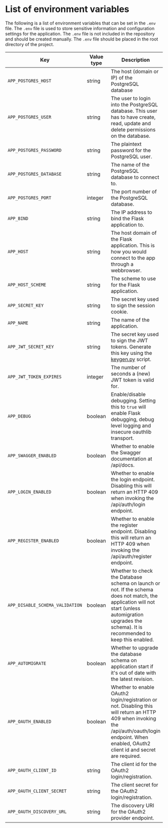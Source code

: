 # List of environment variables
The following is a list of environment variables that can be set in the `.env` file. The `.env` file is used to store sensitive information and configuration settings for the application. The `.env` file is not included in the repository and should be created manually. The `.env` file should be placed in the root directory of the project.



| Key                             | Value type | Description                                                                                                                                                                                             | Default Value | Required                                |
|---------------------------------|------------|---------------------------------------------------------------------------------------------------------------------------------------------------------------------------------------------------------|---------------|-----------------------------------------|
| `APP_POSTGRES_HOST            ` | string     | The host (domain or IP) of the PostgreSQL database                                                                                                                                                      | 127.0.0.1     | True                                    | 
| `APP_POSTGRES_USER            ` | string     | The user to login into the PostgreSQL database. This user has to have create, read, update and delete permissions on the database.                                                                      |               | True                                    |
| `APP_POSTGRES_PASSWORD        ` | string     | The plaintext password for the PostgreSQL user.                                                                                                                                                         |               | True                                    |
| `APP_POSTGRES_DATABASE        ` | string     | The name of the PostgreSQL database to connect to.                                                                                                                                                      |               | True                                    |
| `APP_POSTGRES_PORT            ` | integer    | The port number of the PostgreSQL database.                                                                                                                                                             | 5432          | True                                    |
| `APP_BIND                     ` | string     | The IP address to bind the Flask application to.                                                                                                                                                        | 127.0.0.1     | True                                    |
| `APP_HOST                     ` | string     | The host domain of the Flask application. This is how you would connect to the app through a webbrowser.                                                                                                | localhost     | True                                    |
| `APP_HOST_SCHEME              ` | string     | The scheme to use for the Flask application.                                                                                                                                                            | http          | True                                    |
| `APP_SECRET_KEY               ` | string     | The secret key used to sign the session cookie.                                                                                                                                                         | Random string | False                                   |
| `APP_NAME                     ` | string     | The name of the application.                                                                                                                                                                            |               | True                                    |
| `APP_JWT_SECRET_KEY           ` | string     | The secret key used to sign the JWT tokens. Generate this key using the [keygen.py](../keygen.py) script.                                                                                               | jwtRS256.key  | True                                    |
| `APP_JWT_TOKEN_EXPIRES        ` | integer    | The number of seconds a (new) JWT token is valid for.                                                                                                                                                   | 3600          | False                                   |
| `APP_DEBUG                    ` | boolean    | Enable/disable debugging. Setting this to `true` will enable Flask debugging, debug level logging and insecure oauthlib transport.                                                                      | False         | False                                   |
| `APP_SWAGGER_ENABLED          ` | boolean    | Whether to enable the Swagger documentation at /api/docs.                                                                                                                                               | False         | False                                   |
| `APP_LOGIN_ENABLED            ` | boolean    | Whether to enable the login endpoint. Disabling this will return an HTTP 409 when invoking the /api/auth/login endpoint.                                                                                | True          | False                                   |
| `APP_REGISTER_ENABLED         ` | boolean    | Whether to enable the register endpoint. Disabling this will return an HTTP 409 when invoking the /api/auth/register endpoint.                                                                          | True          | False                                   |
| `APP_DISABLE_SCHEMA_VALIDATION` | boolean    | Whether to check the Database schema on launch or not. If the schema does not match, the application will not start (unless automigration upgrades the schema). It is recommended to keep this enabled. | False         | False                                   |
| `APP_AUTOMIGRATE              ` | boolean    | Whether to upgrade the database schema on application start if it's out of date with the latest revision.                                                                                               | True          | False                                   |
| `APP_OAUTH_ENABLED            ` | boolean    | Whether to enable OAuth2 login/registration or not. Disabling this will return an HTTP 409 when invoking the /api/auth/oauth/login endpoint. When enabled, OAuth2 client id and secret are required.    | False         | False                                   |
| `APP_OAUTH_CLIENT_ID          ` | string     | The client id for the OAuth2 login/registration.                                                                                                                                                        |               | False (unless `APP_OAUTH_ENABLED=true`) |
| `APP_OAUTH_CLIENT_SECRET      ` | string     | The client secret for the OAuth2 login/registration.                                                                                                                                                    |               | False (unless `APP_OAUTH_ENABLED=true`) |
| `APP_OAUTH_DISCOVERY_URL      ` | string     | The discovery URI for the OAuth2 provider endpoint.                                                                                                                                                     |               | False (unless `APP_OAUTH_ENABLED=true`) |



